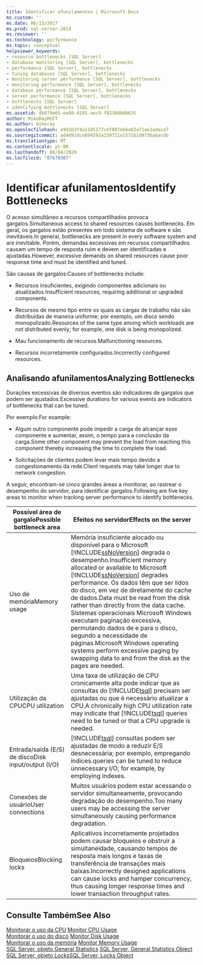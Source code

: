 ```yaml
---
title: Identificar afunilamentos | Microsoft Docs
ms.custom: ''
ms.date: 06/13/2017
ms.prod: sql-server-2014
ms.reviewer: ''
ms.technology: performance
ms.topic: conceptual
helpviewer_keywords:
- resource bottlenecks [SQL Server]
- database monitoring [SQL Server], bottlenecks
- performance [SQL Server], bottlenecks
- tuning databases [SQL Server], bottlenecks
- monitoring server performance [SQL Server], bottlenecks
- monitoring performance [SQL Server], bottlenecks
- database performance [SQL Server], bottlenecks
- server performance [SQL Server], bottlenecks
- bottlenecks [SQL Server]
- identifying bottlenecks [SQL Server]
ms.assetid: db079e65-ee80-4105-aec9-f8230d0d6635
author: MikeRayMSFT
ms.author: mikeray
ms.openlocfilehash: e941b3f4a1185177cef007eb6a02a71ae1adece7
ms.sourcegitcommit: ad4d92dce894592a259721a1571b1d8736abacdb
ms.translationtype: MT
ms.contentlocale: pt-BR
ms.lasthandoff: 08/04/2020
ms.locfileid: "87679307"
---
```

# <a name="identify-bottlenecks"></a><span data-ttu-id="bba2a-102">Identificar afunilamentos</span><span class="sxs-lookup"><span data-stu-id="bba2a-102">Identify Bottlenecks</span></span>
  <span data-ttu-id="bba2a-103">O acesso simultâneo a recursos compartilhados provoca gargalos.</span><span class="sxs-lookup"><span data-stu-id="bba2a-103">Simultaneous access to shared resources causes bottlenecks.</span></span> <span data-ttu-id="bba2a-104">Em geral, os gargalos estão presentes em todo sistema de software e são inevitáveis.</span><span class="sxs-lookup"><span data-stu-id="bba2a-104">In general, bottlenecks are present in every software system and are inevitable.</span></span> <span data-ttu-id="bba2a-105">Porém, demandas excessivas em recursos compartilhados causam um tempo de resposta ruim e devem ser identificadas e ajustadas.</span><span class="sxs-lookup"><span data-stu-id="bba2a-105">However, excessive demands on shared resources cause poor response time and must be identified and tuned.</span></span>  
  
 <span data-ttu-id="bba2a-106">São causas de gargalos:</span><span class="sxs-lookup"><span data-stu-id="bba2a-106">Causes of bottlenecks include:</span></span>  
  
-   <span data-ttu-id="bba2a-107">Recursos insuficientes, exigindo componentes adicionais ou atualizados.</span><span class="sxs-lookup"><span data-stu-id="bba2a-107">Insufficient resources, requiring additional or upgraded components.</span></span>  
  
-   <span data-ttu-id="bba2a-108">Recursos de mesmo tipo entre os quais as cargas de trabalho não são distribuídas de maneira uniforme; por exemplo, um disco sendo monopolizado.</span><span class="sxs-lookup"><span data-stu-id="bba2a-108">Resources of the same type among which workloads are not distributed evenly; for example, one disk is being monopolized.</span></span>  
  
-   <span data-ttu-id="bba2a-109">Mau funcionamento de recursos.</span><span class="sxs-lookup"><span data-stu-id="bba2a-109">Malfunctioning resources.</span></span>  
  
-   <span data-ttu-id="bba2a-110">Recursos incorretamente configurados.</span><span class="sxs-lookup"><span data-stu-id="bba2a-110">Incorrectly configured resources.</span></span>  
  
## <a name="analyzing-bottlenecks"></a><span data-ttu-id="bba2a-111">Analisando afunilamentos</span><span class="sxs-lookup"><span data-stu-id="bba2a-111">Analyzing Bottlenecks</span></span>  
 <span data-ttu-id="bba2a-112">Durações excessivas de diversos eventos são indicadores de gargalos que podem ser ajustados.</span><span class="sxs-lookup"><span data-stu-id="bba2a-112">Excessive durations for various events are indicators of bottlenecks that can be tuned.</span></span>  
  
 <span data-ttu-id="bba2a-113">Por exemplo:</span><span class="sxs-lookup"><span data-stu-id="bba2a-113">For example:</span></span>  
  
-   <span data-ttu-id="bba2a-114">Algum outro componente pode impedir a carga de alcançar esse componente e aumentar, assim, o tempo para a conclusão da carga.</span><span class="sxs-lookup"><span data-stu-id="bba2a-114">Some other component may prevent the load from reaching this component thereby increasing the time to complete the load.</span></span>  
  
-   <span data-ttu-id="bba2a-115">Solicitações de clientes podem levar mais tempo devido a congestionamento da rede.</span><span class="sxs-lookup"><span data-stu-id="bba2a-115">Client requests may take longer due to network congestion.</span></span>  
  
 <span data-ttu-id="bba2a-116">A seguir, encontram-se cinco grandes áreas a monitorar, ao rastrear o desempenho do servidor, para identificar gargalos.</span><span class="sxs-lookup"><span data-stu-id="bba2a-116">Following are five key areas to monitor when tracking server performance to identify bottlenecks.</span></span>  
  
|<span data-ttu-id="bba2a-117">Possível área de gargalo</span><span class="sxs-lookup"><span data-stu-id="bba2a-117">Possible bottleneck area</span></span>|<span data-ttu-id="bba2a-118">Efeitos no servidor</span><span class="sxs-lookup"><span data-stu-id="bba2a-118">Effects on the server</span></span>|  
|------------------------------|---------------------------|  
|<span data-ttu-id="bba2a-119">Uso de memória</span><span class="sxs-lookup"><span data-stu-id="bba2a-119">Memory usage</span></span>|<span data-ttu-id="bba2a-120">Memória insuficiente alocado ou disponível para o Microsoft [!INCLUDE[ssNoVersion](../../includes/ssnoversion-md.md)] degrada o desempenho.</span><span class="sxs-lookup"><span data-stu-id="bba2a-120">Insufficient memory allocated or available to Microsoft [!INCLUDE[ssNoVersion](../../includes/ssnoversion-md.md)] degrades performance.</span></span> <span data-ttu-id="bba2a-121">Os dados têm que ser lidos do disco, em vez de diretamente do cache de dados.</span><span class="sxs-lookup"><span data-stu-id="bba2a-121">Data must be read from the disk rather than directly from the data cache.</span></span> <span data-ttu-id="bba2a-122">Sistemas operacionais Microsoft Windows executam paginação excessiva, permutando dados de e para o disco, segundo a necessidade de páginas.</span><span class="sxs-lookup"><span data-stu-id="bba2a-122">Microsoft Windows operating systems perform excessive paging by swapping data to and from the disk as the pages are needed.</span></span>|  
|<span data-ttu-id="bba2a-123">Utilização da CPU</span><span class="sxs-lookup"><span data-stu-id="bba2a-123">CPU utilization</span></span>|<span data-ttu-id="bba2a-124">Uma taxa de utilização de CPU cronicamente alta pode indicar que as consultas do [!INCLUDE[tsql](../../includes/tsql-md.md)] precisam ser ajustadas ou que é necessário atualizar a CPU.</span><span class="sxs-lookup"><span data-stu-id="bba2a-124">A chronically high CPU utilization rate may indicate that [!INCLUDE[tsql](../../includes/tsql-md.md)] queries need to be tuned or that a CPU upgrade is needed.</span></span>|  
|<span data-ttu-id="bba2a-125">Entrada/saída (E/S) de disco</span><span class="sxs-lookup"><span data-stu-id="bba2a-125">Disk input/output (I/O)</span></span>|[!INCLUDE[tsql](../../includes/tsql-md.md)] <span data-ttu-id="bba2a-126">consultas podem ser ajustadas de modo a reduzir E/S desnecessária; por exemplo, empregando índices.</span><span class="sxs-lookup"><span data-stu-id="bba2a-126">queries can be tuned to reduce unnecessary I/O; for example, by employing indexes.</span></span>|  
|<span data-ttu-id="bba2a-127">Conexões de usuário</span><span class="sxs-lookup"><span data-stu-id="bba2a-127">User connections</span></span>|<span data-ttu-id="bba2a-128">Muitos usuários podem estar acessando o servidor simultaneamente, provocando degradação do desempenho.</span><span class="sxs-lookup"><span data-stu-id="bba2a-128">Too many users may be accessing the server simultaneously causing performance degradation.</span></span>|  
|<span data-ttu-id="bba2a-129">Bloqueios</span><span class="sxs-lookup"><span data-stu-id="bba2a-129">Blocking locks</span></span>|<span data-ttu-id="bba2a-130">Aplicativos incorretamente projetados podem causar bloqueios e obstruir a simultaneidade, causando tempos de resposta mais longos e taxas de transferência de transações mais baixas.</span><span class="sxs-lookup"><span data-stu-id="bba2a-130">Incorrectly designed applications can cause locks and hamper concurrency, thus causing longer response times and lower transaction throughput rates.</span></span>|  
  
## <a name="see-also"></a><span data-ttu-id="bba2a-131">Consulte Também</span><span class="sxs-lookup"><span data-stu-id="bba2a-131">See Also</span></span>  
 <span data-ttu-id="bba2a-132">[Monitorar o uso da CPU](../performance-monitor/monitor-cpu-usage.md) </span><span class="sxs-lookup"><span data-stu-id="bba2a-132">[Monitor CPU Usage](../performance-monitor/monitor-cpu-usage.md) </span></span>  
 <span data-ttu-id="bba2a-133">[Monitorar o uso do disco](../performance-monitor/monitor-disk-usage.md) </span><span class="sxs-lookup"><span data-stu-id="bba2a-133">[Monitor Disk Usage](../performance-monitor/monitor-disk-usage.md) </span></span>  
 <span data-ttu-id="bba2a-134">[Monitorar o uso da memória](../performance-monitor/monitor-memory-usage.md) </span><span class="sxs-lookup"><span data-stu-id="bba2a-134">[Monitor Memory Usage](../performance-monitor/monitor-memory-usage.md) </span></span>  
 <span data-ttu-id="bba2a-135">[SQL Server, objeto General Statistics](../performance-monitor/sql-server-general-statistics-object.md) </span><span class="sxs-lookup"><span data-stu-id="bba2a-135">[SQL Server, General Statistics Object](../performance-monitor/sql-server-general-statistics-object.md) </span></span>  
 [<span data-ttu-id="bba2a-136">SQL Server, objeto Locks</span><span class="sxs-lookup"><span data-stu-id="bba2a-136">SQL Server, Locks Object</span></span>](../performance-monitor/sql-server-locks-object.md)  
  
  
